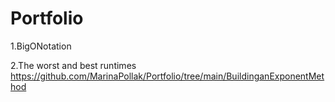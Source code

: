 # Portfolio

1.BigONotation

2.The worst and best runtimes
  https://github.com/MarinaPollak/Portfolio/tree/main/BuildinganExponentMethod
